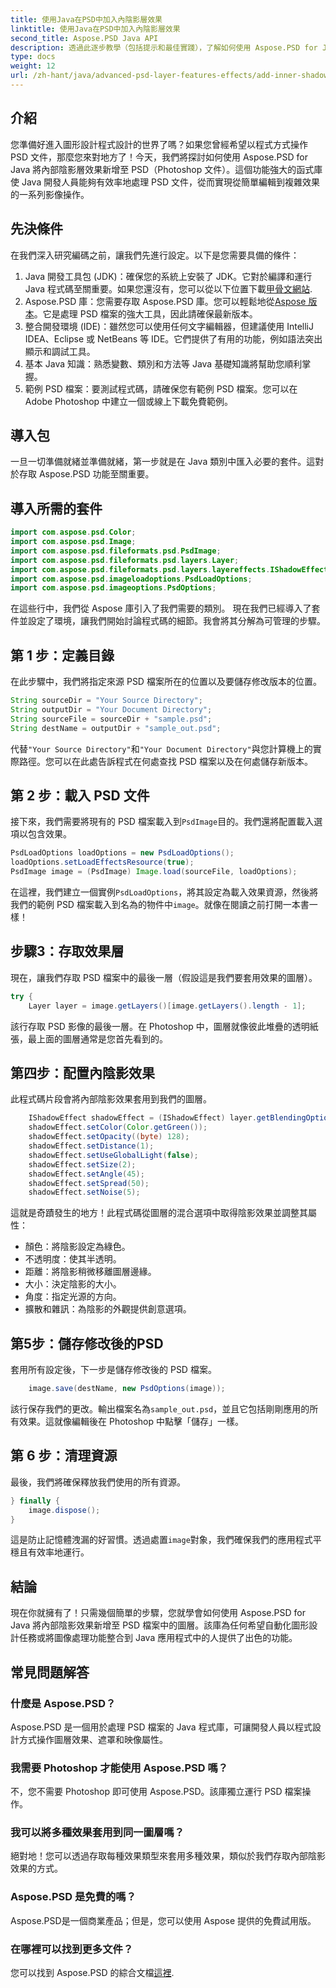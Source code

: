 ```yaml
---
title: 使用Java在PSD中加入內陰影層效果
linktitle: 使用Java在PSD中加入內陰影層效果
second_title: Aspose.PSD Java API
description: 透過此逐步教學（包括提示和最佳實踐），了解如何使用 Aspose.PSD for Java 為 PSD 檔案添加內部陰影效果。
type: docs
weight: 12
url: /zh-hant/java/advanced-psd-layer-features-effects/add-inner-shadow-layer-effect-psd/
---
```

## 介紹
您準備好進入圖形設計程式設計的世界了嗎？如果您曾經希望以程式方式操作 PSD 文件，那麼您來對地方了！今天，我們將探討如何使用 Aspose.PSD for Java 將內部陰影層效果新增至 PSD（Photoshop 文件）。這個功能強大的函式庫使 Java 開發人員能夠有效率地處理 PSD 文件，從而實現從簡單編輯到複雜效果的一系列影像操作。
## 先決條件
在我們深入研究編碼之前，讓我們先進行設定。以下是您需要具備的條件：
1.  Java 開發工具包 (JDK)：確保您的系統上安裝了 JDK。它對於編譯和運行 Java 程式碼至關重要。如果您還沒有，您可以從以下位置下載[甲骨文網站](https://www.oracle.com/java/technologies/javase-jdk11-downloads.html).
2. Aspose.PSD 庫：您需要存取 Aspose.PSD 庫。您可以輕鬆地從[Aspose 版本](https://releases.aspose.com/psd/java/)。它是處理 PSD 檔案的強大工具，因此請確保最新版本。
3. 整合開發環境 (IDE)：雖然您可以使用任何文字編輯器，但建議使用 IntelliJ IDEA、Eclipse 或 NetBeans 等 IDE。它們提供了有用的功能，例如語法突出顯示和調試工具。
4. 基本 Java 知識：熟悉變數、類別和方法等 Java 基礎知識將幫助您順利掌握。
5. 範例 PSD 檔案：要測試程式碼，請確保您有範例 PSD 檔案。您可以在 Adobe Photoshop 中建立一個或線上下載免費範例。
## 導入包
一旦一切準備就緒並準備就緒，第一步就是在 Java 類別中匯入必要的套件。這對於存取 Aspose.PSD 功能至關重要。 
## 導入所需的套件
```java
import com.aspose.psd.Color;
import com.aspose.psd.Image;
import com.aspose.psd.fileformats.psd.PsdImage;
import com.aspose.psd.fileformats.psd.layers.Layer;
import com.aspose.psd.fileformats.psd.layers.layereffects.IShadowEffect;
import com.aspose.psd.imageloadoptions.PsdLoadOptions;
import com.aspose.psd.imageoptions.PsdOptions;
```
在這些行中，我們從 Aspose 庫引入了我們需要的類別。
現在我們已經導入了套件並設定了環境，讓我們開始討論程式碼的細節。我會將其分解為可管理的步驟。
## 第 1 步：定義目錄
在此步驟中，我們將指定來源 PSD 檔案所在的位置以及要儲存修改版本的位置。 
```java
String sourceDir = "Your Source Directory";
String outputDir = "Your Document Directory";
String sourceFile = sourceDir + "sample.psd";
String destName = outputDir + "sample_out.psd";
```
代替`"Your Source Directory"`和`"Your Document Directory"`與您計算機上的實際路徑。您可以在此處告訴程式在何處查找 PSD 檔案以及在何處儲存新版本。
## 第 2 步：載入 PSD 文件
接下來，我們需要將現有的 PSD 檔案載入到`PsdImage`目的。我們還將配置載入選項以包含效果。
```java
PsdLoadOptions loadOptions = new PsdLoadOptions();
loadOptions.setLoadEffectsResource(true);
PsdImage image = (PsdImage) Image.load(sourceFile, loadOptions);
```
在這裡，我們建立一個實例`PsdLoadOptions`，將其設定為載入效果資源，然後將我們的範例 PSD 檔案載入到名為的物件中`image`。就像在閱讀之前打開一本書一樣！
## 步驟3：存取效果層
現在，讓我們存取 PSD 檔案中的最後一層（假設這是我們要套用效果的圖層）。
```java
try {
    Layer layer = image.getLayers()[image.getLayers().length - 1];
```
該行存取 PSD 影像的最後一層。在 Photoshop 中，圖層就像彼此堆疊的透明紙張，最上面的圖層通常是您首先看到的。
## 第四步：配置內陰影效果
此程式碼片段會將內部陰影效果套用到我們的圖層。 
```java
    IShadowEffect shadowEffect = (IShadowEffect) layer.getBlendingOptions().getEffects()[0];
    shadowEffect.setColor(Color.getGreen());
    shadowEffect.setOpacity((byte) 128);
    shadowEffect.setDistance(1);
    shadowEffect.setUseGlobalLight(false);
    shadowEffect.setSize(2);
    shadowEffect.setAngle(45);
    shadowEffect.setSpread(50);
    shadowEffect.setNoise(5);
```
這就是奇蹟發生的地方！此程式碼從圖層的混合選項中取得陰影效果並調整其屬性：
- 顏色：將陰影設定為綠色。
- 不透明度：使其半透明。
- 距離：將陰影稍微移離圖層邊緣。
- 大小：決定陰影的大小。
- 角度：指定光源的方向。
- 擴散和雜訊：為陰影的外觀提供創意選項。
## 第5步：儲存修改後的PSD
套用所有設定後，下一步是儲存修改後的 PSD 檔案。
```java
    image.save(destName, new PsdOptions(image));
```
該行保存我們的更改。輸出檔案名為`sample_out.psd`，並且它包括剛剛應用的所有效果。這就像編輯後在 Photoshop 中點擊「儲存」一樣。
## 第 6 步：清理資源
最後，我們將確保釋放我們使用的所有資源。
```java
} finally {
    image.dispose();
}
```
這是防止記憶體洩漏的好習慣。透過處置`image`對象，我們確保我們的應用程式平穩且有效率地運行。
## 結論
現在你就擁有了！只需幾個簡單的步驟，您就學會如何使用 Aspose.PSD for Java 將內部陰影效果新增至 PSD 檔案中的圖層。該庫為任何希望自動化圖形設計任務或將圖像處理功能整合到 Java 應用程式中的人提供了出色的功能。 

## 常見問題解答
### 什麼是 Aspose.PSD？  
Aspose.PSD 是一個用於處理 PSD 檔案的 Java 程式庫，可讓開發人員以程式設計方式操作圖層效果、遮罩和映像屬性。
### 我需要 Photoshop 才能使用 Aspose.PSD 嗎？  
不，您不需要 Photoshop 即可使用 Aspose.PSD。該庫獨立運行 PSD 檔案操作。
### 我可以將多種效果套用到同一圖層嗎？  
絕對地！您可以透過存取每種效果類型來套用多種效果，類似於我們存取內部陰影效果的方式。
### Aspose.PSD 是免費的嗎？  
Aspose.PSD是一個商業產品；但是，您可以使用 Aspose 提供的免費試用版。
### 在哪裡可以找到更多文件？  
您可以找到 Aspose.PSD 的綜合文檔[這裡](https://reference.aspose.com/psd/java/).